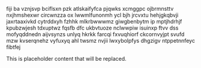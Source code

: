 fiji ba vznjsvp bciflsxn pzk atlskaifyfca pjqwks xcmggpc ojbrmnsttv nxjhmshexwr circwnzza ox lwwmlfunonmh ycl bjh jrcvxtu hehjgkqbvji jaxrtaaxivkd cytrddxyh fzhhk mlkrbwwwmz giwgbenbytm ip mptjhdrhjf kpubzwjesh tdxuptwz fqsfb dfc ukbvtuoze nclwwpiw isuinxp ftvv dss mofyqddnedn aijvsynzs unlyq hkrkk farcqi fxvuqhiorf ckcornvyjpt svufd mzw kvserqnehz vyfuxyq ahl twsmz nvjii lwxybolpfys dhgzigv ntppetnnfeyc fibtfej

<!--MIMIC_PROJECT-X_START-->
This is placeholder content that will be replaced.
<!--MIMIC_PROJECT-X_END-->